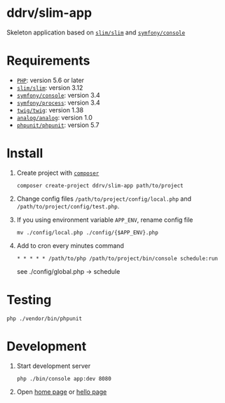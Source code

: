 # ddrv/slim-app

Skeleton application based on [`slim/slim`](https://packagist.org/packages/slim/slim) and [`symfony/console`](https://packagist.org/packages/symfony/console)

# Requirements

- [`PHP`](https://php.net): version 5.6 or later
- [`slim/slim`](https://packagist.org/packages/slim/slim#3.12.0): version 3.12
- [`symfony/console`](https://packagist.org/packages/symfony/console#v3.4.23): version 3.4
- [`symfony/process`](https://packagist.org/packages/symfony/process#v3.4.23): version 3.4
- [`twig/twig`](https://packagist.org/packages/twig/twig#v1.38.2): version 1.38
- [`analog/analog`](https://packagist.org/packages/analog/analog#1.0.12-stable): version 1.0
- [`phpunit/phpunit`](https://packagist.org/packages/phpunit/phpunit#5.7.27): version 5.7

# Install

1. Create project with [`composer`](https://getcomposer.org/)
    ```
    composer create-project ddrv/slim-app path/to/project
    ```
    
2. Change config files `/path/to/project/config/local.php` and `/path/to/project/config/test.php`.
3. If you using environment variable `APP_ENV`, rename config file
    ```
    mv ./config/local.php ./config/{$APP_ENV}.php
    ```
4. Add to cron every minutes command
    ```
    * * * * * /path/to/php /path/to/project/bin/console schedule:run
    ```
    see ./config/global.php -> schedule
# Testing

```
php ./vendor/bin/phpunit
```

# Development

1. Start development server
    ```
    php ./bin/console app:dev 8080
    ```

2. Open [home page](http://localhost:8080) or [hello page](http://localhost:8080/bro)

